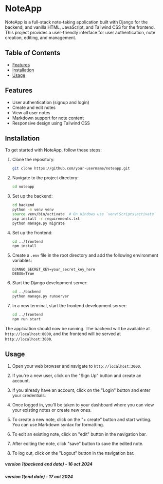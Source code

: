 # NoteApp

NoteApp is a full-stack note-taking application built with Django for the backend, and vanilla HTML, JavaScript, and Tailwind CSS for the frontend. This project provides a user-friendly interface for user authentication, note creation, editing, and management.

## Table of Contents

- [Features](#features)
- [Installation](#installation)
- [Usage](#usage)

## Features

- User authentication (signup and login)
- Create and edit notes
- View all user notes
- Markdown support for note content
- Responsive design using Tailwind CSS

## Installation

To get started with NoteApp, follow these steps:

1. Clone the repository:

    ```bash
    git clone https://github.com/your-username/noteapp.git
    ```

2. Navigate to the project directory:

    ```bash
    cd noteapp
    ```

3. Set up the backend:

    ```bash
    cd backend
    python -m venv venv
    source venv/bin/activate  # On Windows use `venv\Scripts\activate`
    pip install -r requirements.txt
    python manage.py migrate
    ```

4. Set up the frontend:

    ```bash
    cd ../frontend
    npm install
    ```

5. Create a `.env` file in the root directory and add the following environment variables:

    ```
    DJANGO_SECRET_KEY=your_secret_key_here
    DEBUG=True
    ```

6. Start the Django development server:

    ```bash
    cd ../backend
    python manage.py runserver
    ```

7. In a new terminal, start the frontend development server:

    ```bash
    cd ../frontend
    npm run start
    ```

The application should now be running. The backend will be available at `http://localhost:8000`, and the frontend will be served at `http://localhost:3000`.

## Usage

1. Open your web browser and navigate to `http://localhost:3000`.

2. If you're a new user, click on the "Sign Up" button and create an account.

3. If you already have an account, click on the "Login" button and enter your credentials.

4. Once logged in, you'll be taken to your dashboard where you can view your existing notes or create new ones.

5. To create a new note, click on the "+ create" button and start writing. You can use Markdown syntax for formatting.

6. To edit an existing note, click on "edit" button in the navigation bar.

7. After editing the note, click "save" button to save the edited note.

8. To log out, click on the "Logout" button in the navigation bar.


<!-- finished Version 1 , date - 3 july 2024  -->

##### version 1(backend end date) - 16 oct 2024
##### version 1(end date) - 17 oct 2024
